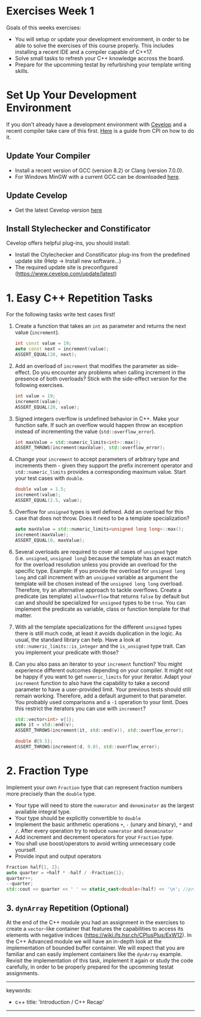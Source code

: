 # Exercises Week 1

Goals of this weeks exercises:

-   You will setup or update your development environment, in order to
    be able to solve the exercises of this course properly. This
    includes installing a recent IDE and a compiler capable of C++17.
-   Solve small tasks to refresh your C++ knowledge accross the board.
-   Prepare for the upcomming testat by refurbishing your template
    writing skills.

# Set Up Your Development Environment

If you don't already have a development environment with
[Cevelop](https://www.cevelop.com) and a recent compiler take care of
this first. [Here](https://wiki.ifs.hsr.ch/CPlusPlus/ExW1) is a guide
from CPl on how to do it.

## Update Your Compiler

-   Install a recent version of GCC (version 8.2) or Clang (version
    7.0.0).
-   For Windows MinGW with a current GCC can be downloaded
    [here](https://nuwen.net/mingw.html).

## Update Cevelop

-   Get the latest Cevelop version [here](https://www.cevelop.com)

## Install Stylechecker and Constificator

Cevelop offers helpful plug-ins, you should install:

-   Install the Ctylechecker and Constificator plug-ins from the
    predefined update site (Help -\> Install new software...)
-   The required update site is preconfigured
    (https://www.cevelop.com/update/latest)

# 1. Easy C++ Repetition Tasks

For the following tasks write test cases first!

1.  Create a function that takes an `int` as parameter and returns the
    next value (`increment`).

    ``` cpp
    int const value = 19;
    auto const next = increment(value);
    ASSERT_EQUAL(20, next);
    ```

2.  Add an overload of `increment` that modifies the parameter as
    side-effect. Do you encounter any problems when calling increment in
    the presence of both overloads? Stick with the side-effect version
    for the following exercises.

    ``` cpp
    int value = 19;
    increment(value);
    ASSERT_EQUAL(20, value);
    ```

3.  Signed integers overflow is undefined behavior in C++. Make your
    function safe. If such an overflow would happen throw an exception
    instead of incrementing the value (`std::overflow_error`).

    ``` cpp
    int maxValue = std::numeric_limits<int>::max();
    ASSERT_THROWS(increment(maxValue), std::overflow_error);
    ```

4.  Change your `increment` to accept parameters of arbitrary type and
    increments them - given they support the prefix increment operator
    and `std::numeric_limits` provides a corresponding maximum value.
    Start your test cases with `double`.

    ``` cpp
    double value = 1.5;
    increment(value);
    ASSERT_EQUAL(2.5, value);
    ```

5.  Overflow for `unsigned` types is well defined. Add an overload for this
    case that does not throw. Does it need to be a template
    specialization?

    ``` cpp
    auto maxValue = std::numeric_limits<unsigned long long>::max();
    increment(maxValue);
    ASSERT_EQUAL(0, maxValue);
    ```

6.  Several overloads are required to cover all cases of `unsigned` type
    (i.e. `unsigned`, `unsigned long`) because the template has an exact
    match for the overload resolution unless you provide an overload for
    the specific type. Example: If you provide the overload for
    `unsigned long long` and call increment with an `unsigned` variable
    as argument the template will be chosen instead of the
    `unsigned long long` overload. Therefore, try an alternative
    approach to tackle overflows. Create a predicate (as template)
    `allowOverflow` that returns `false` by default but can and should
    be specialized for `unsigned` types to be `true`. You can implement
    the predicate as variable, class or function template for that
    matter.

7.  With all the template specializations for the different `unsigned`
    types there is still much code, at least it avoids duplication in
    the logic. As usual, the standard library can help. Have a look at
    `std::numeric_limits::is_integer` and the `is_unsigned` type trait.
    Can you implement your predicate with those?

8.  Can you also pass an iterator to your `increment` function? You
    might experience different outcomes depending on your compiler. It
    might not be happy if you want to get `numeric_limits` for your
    iterator. Adapt your `increment` function to also have the
    capability to take a second parameter to have a user-provided limit.
    Your previous tests should still remain working. Therefore, add a
    default argument to that parameter. You probably used comparisons
    and a `-1` operation to your limit. Does this restrict the iterators
    you can use with `increment`?

    ``` cpp
    std::vector<int> v{1};
    auto it = std::end(v);
    ASSERT_THROWS(increment(it, std::end(v)), std::overflow_error);

    double d{9.5};
    ASSERT_THROWS(increment(d, 9.0), std::overflow_error);
    ```

# 2. Fraction Type

Implement your own `Fraction` type that can represent fraction numbers
more precisely than the `double` type.

-   Your type will need to store the `numerator` and `denominator` as
    the largest available integral type.
-   Your type should be explicitly convertible to `double`
-   Implement the basic arithmetic operations `+`, `-` (unary and
    binary), `*` and `/`. After every operation try to reduce
    `numerator` and `denominator`
-   Add increment and decrement operators for your `Fraction` type.
-   You shall use boost/operators to avoid writing unnecessary code
    yourself.
-   Provide input and output operators

<!-- -->

``` cpp
Fraction half{1, 2};
auto quarter = +half * -half / -Fraction{1};
quarter++;
--quarter;
std::cout << quarter << ' ' << static_cast<double>(half) << '\n'; //prints 1/4 0.5
```

## 3. `dynArray` Repetition (Optional)

At the end of the C++ module you had an assignment in the exercises to
create a `vector`-like container that features the capabilities to
access its elements with negative indices
(https://wiki.ifs.hsr.ch/CPlusPlus/ExW12). In the C++ Advanced module we
will have an in-depth look at the implementation of bounded buffer
container. We will expect that you are familiar and can easily implement
containers like the `dynArray` example. Revisit the implementation of
this task, implement it again or study the code carefully, in order to
be properly prepared for the upcomming testat assignments.

---
keywords:
- c++
title: 'Introduction / C++ Recap'
---

